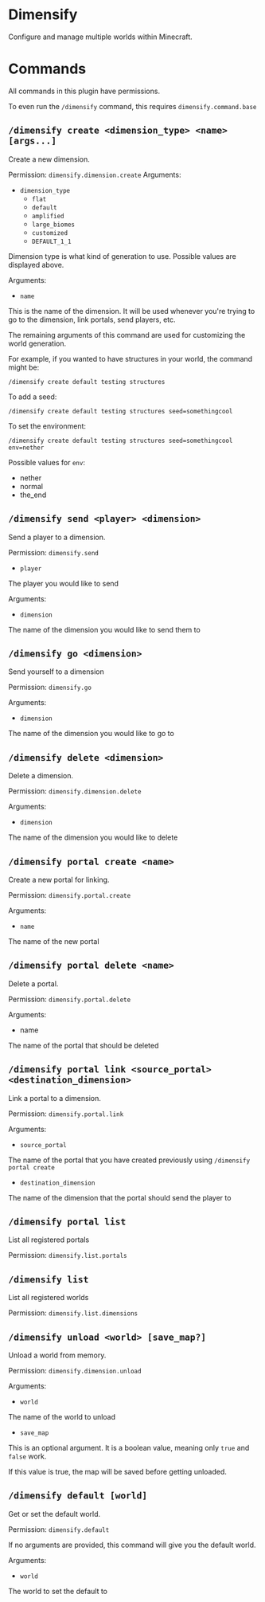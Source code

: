 # Dimensify

Configure and manage multiple worlds within Minecraft.

# Commands

All commands in this plugin have permissions.

To even run the `/dimensify` command, this requires `dimensify.command.base`

## `/dimensify create <dimension_type> <name> [args...]`

Create a new dimension.

Permission: `dimensify.dimension.create`
Arguments:
  * `dimension_type`
    - `flat`
    - `default`
    - `amplified`
    - `large_biomes`
    - `customized`
    - `DEFAULT_1_1`

Dimension type is what kind of generation to use. Possible values are displayed above.
    
Arguments:
  * `name`
  
  This is the name of the dimension. It will be used whenever you're trying to go to the dimension, link portals, send players, etc.

  The remaining arguments of this command are used for customizing the world generation.
  
  For example, if you wanted to have structures in your world, the command might be:
  
  `/dimensify create default testing structures`
  
  To add a seed:
  
  `/dimensify create default testing structures seed=somethingcool`
  
  To set the environment:
  
  `/dimensify create default testing structures seed=somethingcool env=nether`
  
  Possible values for `env`:
  
  - nether
  - normal
  - the_end

## `/dimensify send <player> <dimension>`

Send a player to a dimension.

Permission: `dimensify.send`

* `player`

The player you would like to send

Arguments:
* `dimension`

The name of the dimension you would like to send them to

## `/dimensify go <dimension>`

Send yourself to a dimension

Permission: `dimensify.go`

Arguments:
* `dimension`

The name of the dimension you would like to go to

## `/dimensify delete <dimension>`

Delete a dimension.

Permission: `dimensify.dimension.delete`

Arguments:
* `dimension`

The name of the dimension you would like to delete

## `/dimensify portal create <name>`

Create a new portal for linking.

Permission: `dimensify.portal.create`

Arguments:
* `name`

The name of the new portal

## `/dimensify portal delete <name>`

Delete a portal.

Permission: `dimensify.portal.delete`

Arguments:
* name

The name of the portal that should be deleted

## `/dimensify portal link <source_portal> <destination_dimension>`

Link a portal to a dimension.

Permission: `dimensify.portal.link`

Arguments:
* `source_portal`

The name of the portal that you have created previously using `/dimensify portal create`

* `destination_dimension`

The name of the dimension that the portal should send the player to

## `/dimensify portal list`

List all registered portals

Permission: `dimensify.list.portals`

## `/dimensify list`

List all registered worlds

Permission: `dimensify.list.dimensions`

## `/dimensify unload <world> [save_map?]`

Unload a world from memory.

Permission: `dimensify.dimension.unload`

Arguments:
- `world`

The name of the world to unload

- `save_map`

This is an optional argument. It is a boolean value, meaning only `true` and `false` work.

If this value is true, the map will be saved before getting unloaded.

## `/dimensify default [world]`

Get or set the default world.

Permission: `dimensify.default`

If no arguments are provided, this command will give you the default world.

Arguments:
- `world`

The world to set the default to
